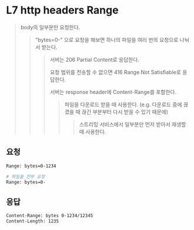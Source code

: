 # L7 http headers Range

> body의 일부분만 요청한다.
>
> > "bytes=0-" 으로 요청을 해보면 하나의 파일을 여러 번의 요청으로 나눠서 받는다.
> >
> > > 서버는 206 Partial Content로 응답한다.
> > >
> > > 요청 범위를 전송할 수 없으면 416 Range Not Satisfiable로 응답한다.
> > >
> > > 서버는 response header에 Content-Range를 포함한다.
> > >
> > > > 파일을 다운로드 받을 때 사용한다. (e.g. 다운로드 중에 끊겼을 때 끊긴 부분부터 다시 받을 수 있기 때문에)
> > > >
> > > > > 스트리밍 서비스에서 일부분만 먼저 받아서 재생할 때 사용한다.

## 요청

```sh
Range: bytes=0-1234

# 파일을 전부 요청
Range: bytes=0-
```

## 응답

```sh
Content-Range: bytes 0-1234/12345
Content-Length: 1235
```

